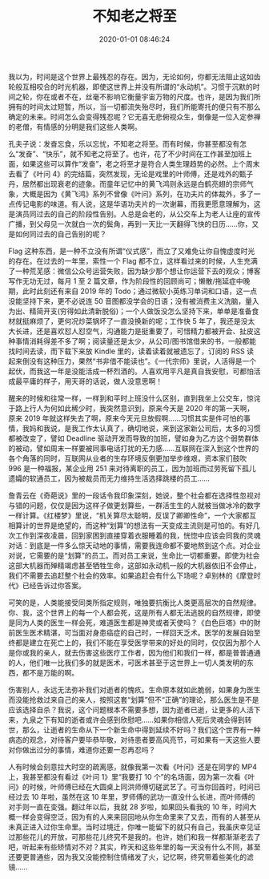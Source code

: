 ﻿---
abbrlink: 888549816
categories:
- 生活感悟
date: 2020-01-01 08:46:24
description: 时间无法阻止的流逝是残酷的，人们对时间的习惯和短暂性使得未来变得不确定。作者反思过去一年的遗憾和无所为，感慨时间的荒芜。工作压力和生活习惯的改变带来挑战，对于社会现实和医学伦理的思考。最终强调生命脆弱，呼吁尊重生命和医务人员。时间的流逝带来的变化和对过去的回顾，以及对生活的感悟和自省构成了文章的主要内容。
image: /posts/不知老之将至/cover.jpg
slug: 888549816
tags:
- 回顾
- 2019
- 年度
title: 不知老之将至
---

我以为，时间是这个世界上最残忍的存在。因为，无论如何，你都无法阻止这如齿轮般互相咬合的时光机器，即使这世界上并没有所谓的“永动机”。习惯于沉默的时间之轮，你在或者不在，丝毫不影响它衡量宇宙万物的尺度。也许，是因为我们所拥有的时间太过短暂，所以，当一切都流失殆尽时，我们所能寄托的便只有不那么确定的未来。时间怎么会变得残忍呢？它无喜无悲俯视众生，倒像是一位入定参禅的老僧，有情感的分明是我们这些人类啊。

孔夫子说：发奋忘食，乐以忘忧，不知老之将至。而有时候，你甚至都没有怎么“发奋”、“快乐”，就不知老之将至了。也许，花了不少时间在工作甚至加班上面，如果这些可以算作“发奋”，老之将至才是符合人类生理趋势的必然。上个周末去看了《叶问 4》的完结篇，突然发现，无论是戏里的叶师傅，还是戏外的甄子丹，居然都出现衰老的迹象。而童年记忆中的黄飞鸿则永远是白鹤亮翅的宗师气象，大概是因为《黄飞鸿》系列不曾像《叶问》系列，在功夫片的体裁外，多了一点传记电影的味道。有人说，这是华语功夫片的一次谢幕，而我更愿意理解为，这是演员同过去的自己的阶段性告别。人总是会老的，从公交车上为老人让座的宣传广播，到父母见一次就白一次的鬓角，再到一天比一天翻得飞快的日历……你，又是如何同过去的自己告别的呢？

Flag 这种东西，是一种不立没有所谓“仪式感”，而立了又难免让你自愧虚度时光的存在。在过去的一年里，索性一个 Flag 都不立，这样看过来的时候，人生充满了一种荒芜感：微信公众号运营失败，因为缺少那个想让你运营下去的观众；博客写作无功无过，每月 1 至 2 篇文章，作为阶段性的回顾尚可；懒散/拖延症中晚期，此时此刻还有来自 2019 年的 Todo；通过微软小英练习单词和口语，这一点没能坚持下来，更不必说连 50 音图都没学会的日语；没有被消费主义洗脑，量入为出、精简开支(穷得如此清新脱俗)；一个人做饭没怎么坚持下来，单单是准备食材就挺麻烦了，更何况炒菜锅坏了一直没换新的呢；工作快 5 年了，我还是没太大长进，还是喜欢怼人怼空气，沟通能力是挺重要了，可惜精力都被开会、扯皮这种事情消耗得差不多了啊；阅读量还是太少，从公司/图书馆借来的书，一般都能找时间去读，而下载下来放 Kindle 里的，读着读着就被遗忘了，订阅的 RSS 读起来倒没有这种压力，果然“书非借不能读也”。《一代宗师》里说，人活得是一个起伏，而我这一年是没能活成一杯烈酒的。人喜欢用平凡是真自我安慰，可都怕活成最平庸的样子，用天哥的话说，做人没意思啊！

醒来的时候和往常一样，一样到和平时上班没什么区别，直到我坐上公交车，惊诧于路上行人为何如此稀少时，我突然意识到，原来今天是 2020 年的第一天啊，原来 2019 年就这样失去了啊，原来今天元旦放假啊……习惯其实是件可怕的事情，我妈和我说，是我工作太认真了，确切地说，来到这家新公司后，太多的习惯都被改变了，譬如 Deadline 驱动开发而导致的加班，譬如身为乙方这个弱势群体的被动，譬如周末一样要被同事电话打扰的无力感……互联网在深入到这个世界的各个角落的同时，互联网从业者的生存环境反倒更加举步维艰，资本家们鼓吹 996 是一种福报，某企业用 251 来对待离职的员工，因为加班而过劳死留下孤儿遗孀的软通员工，因为被裁员而无力维持生活选择跳楼的员工……

詹青云在《奇葩说》里的一段话令我印象深刻，她说，整个社会都在选择性忽视对与错的问题，仅仅是因为这样子做更划算些，一群活生生的人就被当做冰冷的数字一样计算。《红楼梦》里说，“机关算尽太聪明，反误了卿卿性命”，一个大家都互相算计的世界是绝望的，而这种“划算”的想法有一天变成主流则是可怕的。有好几次工作到深夜凌晨，回到家困到直接穿着衣服睡着的我，恍惚中应该会同我的灵魂对话：到底是一件多么惊天动地的事情，需要我连命都不要地熬到这个点。对企业对说，它需要的是“划算”的员工。而对员工来说，生命比一切都重要。即使为社会这部大机器而殚精竭虑甚至牺牲生命，这部如永动机一般的大机器依旧不会停止，我们不需要去追赶整个社会的效率。如果追赶会有什么下场呢？卓别林的《摩登时代》已经告诉过你答案。

可笑的是，人类能接受同类所指定规则，唯独要抗衡比人类更高层次的自然规律。你、我，这个世界上的每一个人都会死，这是所有人都无法逃脱的自然规律，即使是同为人类的医生一样会死，难道医生都是神灵或者天使吗？《白色巨塔》中的財前医生医术精湛，可当面对身患癌症的自己时，一样回天乏术。医学的发展自始至终都是建立在死亡上的，我们不能在享受医学带来的好处的同时，仅仅因为那个人是你或我的亲人，就去伤害这些医疗工作者，因为他们和我们一样，都是普普通通的人，他们唯一比我们多的就是医术，可医术甚至于这世界上一切人类发明的东西，都不是万能的啊。

伤害别人，永远无法弥补我们对逝者的愧疚。生命原本就如此脆弱，如果身为医生而没能抢救过来自己的亲人，按照这套“划算”但不“正确”的理论，那么医生是不是应该选择自杀？我说，这个问题根本不需要多想，因为逝者已逝，让更多的人活下来，九泉之下有知的逝者或许会感到欣慰吧……如果你相信人死后灵魂会得到转世，那么，让逝者的生命从下一个新生命中得到延续不好吗？我们这个世界有一种病态的观念，对待客户要毕恭毕敬，对待患者要高风亮节，可如果有一天这些人要对你做出过分的事情，难道你还要一忍再忍吗？

人有时候会刻意拉大时空的疏离感，就像我第一次看《叶问》还是在同学的 MP4 上，我甚至都没有看过《叶问 1》里“我要打 10 个”的名场面，因为第一次看《叶问》的时候，叶师傅已经在大圆桌上同洪师傅切磋武艺了。可当你回首时，时间已经过去 10 年啦，虽然在这 10 年里，罗师傅的武功一直没什么长进，而叶师傅的对手则一直在变强。翻过年以后，我就 28 岁啦，如果回头看我的 10 年，时间大概一样会变得空泛，因为有的人来来回回地从你生命里来了又去，而有的人甚至从未真正进入过你生命里。当时过境迁，你唯一能留下的就只有自己，我虽庆幸见证过那些花儿的开放，可那些花儿终究不是我的。也许，她们和我一样都渐渐老去了吧，听起来有些矫情对不对？其实，昨天和这些年里的每一天没有什么不同，甚至还要更普通些，因为我又没能控制住情绪发了火，记忆啊，终究带着些美化的滤镜……